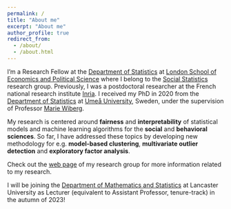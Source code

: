 ```yaml
---
permalink: /
title: "About me"
excerpt: "About me"
author_profile: true
redirect_from: 
  - /about/
  - /about.html
---
```


I’m a Research Fellow at the [Department of Statistics](https://www.lse.ac.uk/statistics) at [London School of Economics and Political Science](https://www.lse.ac.uk/) where I belong to the [Social Statistics](https://www.lse.ac.uk/statistics/research/Social-Statistics) research group. Previously, I was a postdoctoral researcher at the French national research institute [Inria](https://inria.fr/en). I received my PhD in 2020 from the [Department of Statistics](https://www.umu.se/en/usbe/about-us/statistics/) at [Umeå University](https://www.umu.se/en/), Sweden, under the supervision of Professor [Marie Wiberg](https://www.umu.se/en/staff/marie-wiberg/).

My research is centered around **fairness** and **interpretability** of statistical models and machine learning algorithms for the **social** and **behavioral sciences**. So far, I have addressed these topics by developing new methodology for e.g. **model-based clustering**, **multivariate outlier detection** and **exploratory factor analysis**.  

Check out the [web page](https://psychometricslab.com/) of my research group for more information related to my research. 

I will be joining the [Department of Mathematics and Statistics](https://www.lancaster.ac.uk/maths/) at Lancaster University as Lecturer (equivalent to Assistant Professor, tenure-track) in the autumn of 2023!







